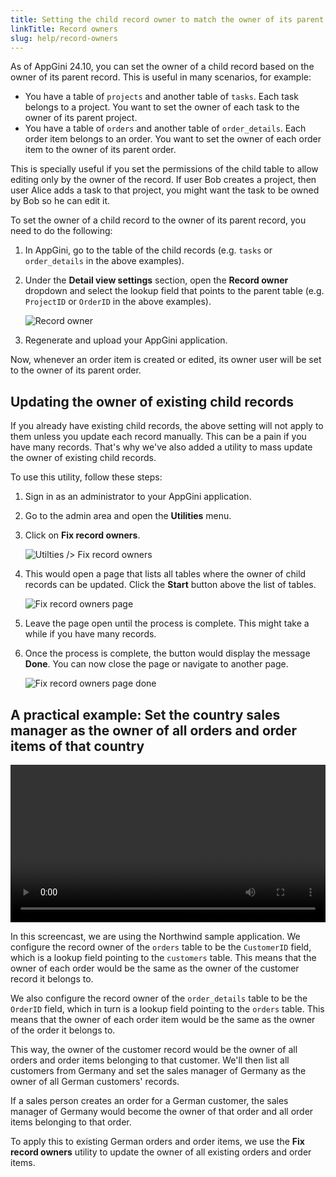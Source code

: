 ```yaml
---
title: Setting the child record owner to match the owner of its parent record
linkTitle: Record owners
slug: help/record-owners
---
```


As of AppGini 24.10, you can set the owner of a child record based on the owner of its parent record. This is useful in many scenarios, for example:

*   You have a table of `projects` and another table of `tasks`. Each task belongs to a project. You want to set the owner of each task to the owner of its parent project.
*   You have a table of `orders` and another table of `order_details`. Each order item belongs to an order. You want to set the owner of each order item to the owner of its parent order.

This is specially useful if you set the permissions of the child table to allow editing only by the owner of the record. If user Bob creates a project, then user Alice adds a task to that project, you might want the task to be owned by Bob so he can edit it.

To set the owner of a child record to the owner of its parent record, you need to do the following:

1.  In AppGini, go to the table of the child records (e.g. `tasks` or `order_details` in the above examples).
    
2.  Under the **Detail view settings** section, open the **Record owner** dropdown and select the lookup field that points to the parent table (e.g. `ProjectID` or `OrderID` in the above examples).
    
    ![Record owner](https://cdn.bigprof.com/images/setting-child-record-owner.png)
    
3.  Regenerate and upload your AppGini application.
    

Now, whenever an order item is created or edited, its owner user will be set to the owner of its parent order.

## Updating the owner of existing child records

If you already have existing child records, the above setting will not apply to them unless you update each record manually. This can be a pain if you have many records. That's why we've also added a utility to mass update the owner of existing child records.

To use this utility, follow these steps:

1.  Sign in as an administrator to your AppGini application.
    
2.  Go to the admin area and open the **Utilities** menu.
    
3.  Click on **Fix record owners**.
    
    ![Utilties /> Fix record owners](https://cdn.bigprof.com/images/utilties-fix-record-owners.png)
    
4.  This would open a page that lists all tables where the owner of child records can be updated. Click the **Start** button above the list of tables.
    
    ![Fix record owners page](https://cdn.bigprof.com/images/admin-area-fix-record-owners-page.png)
    
5.  Leave the page open until the process is complete. This might take a while if you have many records.
    
6.  Once the process is complete, the button would display the message **Done**. You can now close the page or navigate to another page.
    
    ![Fix record owners page done](https://cdn.bigprof.com/images/admin-area-fix-record-owners-page-done.png)
    

## A practical example: Set the country sales manager as the owner of all orders and order items of that country

<video width="100%" height="auto" controls="" allowfullscreen="">
<source src="https://cdn.bigprof.com/screencasts/setting-automatic-record-owners-based-on-parent-table.mp4" type="video/mp4">
<a href="https://cdn.bigprof.com/screencasts/setting-automatic-record-owners-based-on-parent-table.mp4">Watch the video screencast</a>
</video>

In this screencast, we are using the Northwind sample application. We configure the record owner of the `orders` table to be the `CustomerID` field, which is a lookup field pointing to the `customers` table. This means that the owner of each order would be the same as the owner of the customer record it belongs to.

We also configure the record owner of the `order_details` table to be the `OrderID` field, which in turn is a lookup field pointing to the `orders` table. This means that the owner of each order item would be the same as the owner of the order it belongs to.

This way, the owner of the customer record would be the owner of all orders and order items belonging to that customer. We'll then list all customers from Germany and set the sales manager of Germany as the owner of all German customers' records.

If a sales person creates an order for a German customer, the sales manager of Germany would become the owner of that order and all order items belonging to that order.

To apply this to existing German orders and order items, we use the **Fix record owners** utility to update the owner of all existing orders and order items.